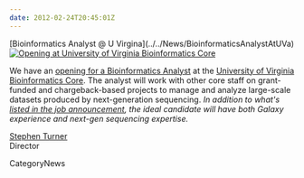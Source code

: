 ```yaml
---
date: 2012-02-24T20:45:01Z
---
```

<div class='newsItemHeader'>[Bioinformatics Analyst @ U Virgina](../../News/BioinformaticsAnalystAtUVa)</div>

<div class='right'><a href='https://jobs.virginia.edu/applicants/jsp/shared/frameset/Frameset.jsp?time=1330113297920'><img src='/Images/Logos/UVaBioinformaticsCoreLogo.png' alt='Opening at University of Virginia Bioinformatics Core' /></a></div>

We have an [opening for a Bioinformatics Analyst](https://jobs.virginia.edu/applicants/jsp/shared/frameset/Frameset.jsp?time=1330113297920) at the [University of Virginia Bioinformatics Core](http://www.medicine.virginia.edu/research/cores/bioinformatics-core/uva-bioinformatics-core.html).  The analyst will work with other core staff on grant-funded and chargeback-based projects to manage and analyze large-scale datasets produced by next-generation sequencing.  *In addition to what's [listed in the job announcement](https://jobs.virginia.edu/applicants/jsp/shared/frameset/Frameset.jsp?time=1330113297920), the ideal candidate will have both Galaxy experience and next-gen sequencing expertise.*

[Stephen Turner](http://www.stephenturner.us/)<br />
Director


CategoryNews
